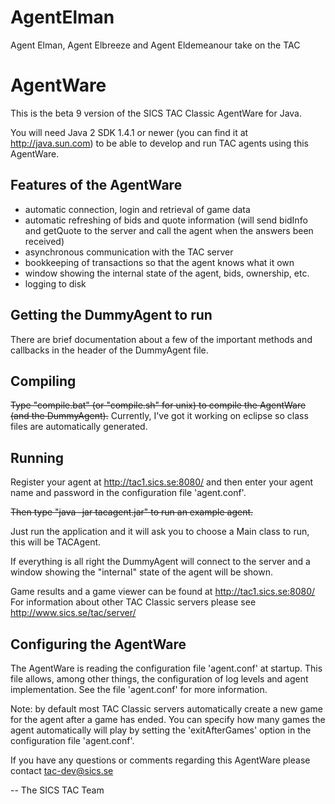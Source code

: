 AgentElman
==========

Agent Elman, Agent Elbreeze and Agent Eldemeanour take on the TAC 

AgentWare
==========

This is the beta 9 version of the SICS TAC Classic AgentWare for Java.

You will need Java 2 SDK 1.4.1 or newer (you can find it at
http://java.sun.com) to be able to develop and run TAC agents
using this AgentWare.


Features of the AgentWare
-------------------------

- automatic connection, login and retrieval of game data
- automatic refreshing of bids and quote information
  (will send bidInfo and getQuote to the server and call the agent when
   the answers been received)
- asynchronous communication with the TAC server
- bookkeeping of transactions so that the agent knows what it own
- window showing the internal state of the agent, bids, ownership, etc.
- logging to disk


Getting the DummyAgent to run
-----------------------------

There are brief documentation about a few of the important methods
and callbacks in the header of the DummyAgent file.

Compiling
---------
~~Type "compile.bat" (or "compile.sh" for unix) to compile the AgentWare
(and the DummyAgent).~~
Currently, I've got it working on eclipse so class files are automatically generated.


Running
-------
Register your agent at http://tac1.sics.se:8080/ and then enter your
agent name and password in the configuration file 'agent.conf'.

~~Then type "java -jar tacagent.jar" to run an example agent.~~

Just run the application and it will ask you to choose a Main class to run, this will be TACAgent.


If everything is all right the DummyAgent will connect to the server
and a window showing the "internal" state of the agent will be shown.

Game results and a game viewer can be found at http://tac1.sics.se:8080/
For information about other TAC Classic servers please see
http://www.sics.se/tac/server/


Configuring the AgentWare
-------------------------

The AgentWare is reading the configuration file 'agent.conf' at
startup. This file allows, among other things, the configuration
of log levels and agent implementation. See the file 'agent.conf'
for more information.

Note: by default most TAC Classic servers automatically create a new
game for the agent after a game has ended. You can specify how many
games the agent automatically will play by setting the 'exitAfterGames'
option in the configuration file 'agent.conf'.


If you have any questions or comments regarding this AgentWare
please contact tac-dev@sics.se

-- The SICS TAC Team
